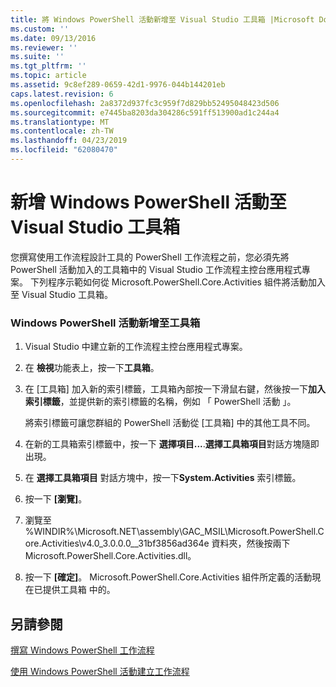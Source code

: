```yaml
---
title: 將 Windows PowerShell 活動新增至 Visual Studio 工具箱 |Microsoft Docs
ms.custom: ''
ms.date: 09/13/2016
ms.reviewer: ''
ms.suite: ''
ms.tgt_pltfrm: ''
ms.topic: article
ms.assetid: 9c8ef289-0659-42d1-9976-044b144201eb
caps.latest.revision: 6
ms.openlocfilehash: 2a8372d937fc3c959f7d829bb52495048423d506
ms.sourcegitcommit: e7445ba8203da304286c591ff513900ad1c244a4
ms.translationtype: MT
ms.contentlocale: zh-TW
ms.lasthandoff: 04/23/2019
ms.locfileid: "62080470"
---
```

# <a name="adding-windows-powershell-activities-to-the-visual-studio-toolbox"></a>新增 Windows PowerShell 活動至 Visual Studio 工具箱

您撰寫使用工作流程設計工具的 PowerShell 工作流程之前，您必須先將 PowerShell 活動加入的工具箱中的 Visual Studio 工作流程主控台應用程式專案。 下列程序示範如何從 Microsoft.PowerShell.Core.Activities 組件將活動加入至 Visual Studio 工具箱。

### <a name="adding-windows-powershell-activities-to-the-toolbox"></a>Windows PowerShell 活動新增至工具箱

1. Visual Studio 中建立新的工作流程主控台應用程式專案。

2. 在 **檢視**功能表上，按一下**工具箱**。

3. 在 [工具箱] 加入新的索引標籤，工具箱內部按一下滑鼠右鍵，然後按一下**加入索引標籤**，並提供新的索引標籤的名稱，例如 「 PowerShell 活動 」。

   將索引標籤可讓您群組的 PowerShell 活動從 [工具箱] 中的其他工具不同。

4. 在新的工具箱索引標籤中，按一下 **選擇項目...**.**選擇工具箱項目**對話方塊隨即出現。

5. 在 **選擇工具箱項目** 對話方塊中，按一下**System.Activities**  索引標籤。

6. 按一下 **[瀏覽]**。

7. 瀏覽至 %WINDIR%\Microsoft.NET\assembly\GAC_MSIL\Microsoft.PowerShell.Core.Activities\v4.0_3.0.0.0__31bf3856ad364e 資料夾，然後按兩下 Microsoft.PowerShell.Core.Activities.dll。

8. 按一下 **[確定]**。 Microsoft.PowerShell.Core.Activities 組件所定義的活動現在已提供工具箱 中的。

## <a name="see-also"></a>另請參閱

[撰寫 Windows PowerShell 工作流程](./writing-a-windows-powershell-workflow.md)

[使用 Windows PowerShell 活動建立工作流程](./creating-a-workflow-with-windows-powershell-activities.md)